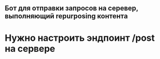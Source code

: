 ## Бот для отправки запросов на серевер, выполняющий repurposing контента

# Нужно настроить эндпоинт /post на сервере